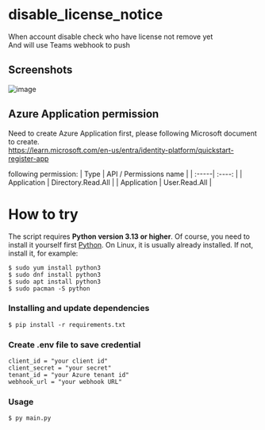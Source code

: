 # disable_license_notice
When account disable check who have license not remove yet  
And will use Teams webhook to push  


## Screenshots
![image](https://github.com/user-attachments/assets/c0829761-fad7-4604-95f4-ffda3972be7d)


## Azure Application permission
Need to create Azure Application first, please following Microsoft document to create.  
https://learn.microsoft.com/en-us/entra/identity-platform/quickstart-register-app

following permission:
| Type | API / Permissions name |
| :-----| :----: | 
| Application  | Directory.Read.All |
| Application  | User.Read.All |

# How to try
The script requires **Python version 3.13 or higher**.
Of course, you need to install it yourself first [Python](https://www.python.org/). On Linux, it is usually already installed. If not, install it, for example:

```console
$ sudo yum install python3
$ sudo dnf install python3
$ sudo apt install python3
$ sudo pacman -S python
```

### Installing and update dependencies
```console
$ pip install -r requirements.txt
```
### Create .env file to save credential
```console
client_id = "your client id"
client_secret = "your secret"
tenant_id = "your Azure tenant id"
webhook_url = "your webhook URL"
```
### Usage
```console
$ py main.py
```
